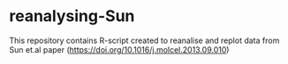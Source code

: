 # reanalysing-Sun
This repository contains R-script created to reanalise and replot data from Sun et.al paper (https://doi.org/10.1016/j.molcel.2013.09.010)
